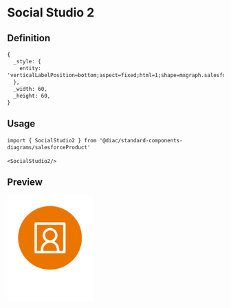 # Social Studio 2

## Definition

```
{
  _style: { 
    entity: 'verticalLabelPosition=bottom;aspect=fixed;html=1;shape=mxgraph.salesforce.social_studio2;',
  },
  _width: 60,
  _height: 60,
}
```

## Usage

```
import { SocialStudio2 } from '@diac/standard-components-diagrams/salesforceProduct'

<SocialStudio2/>
```

## Preview

<img src="./social-studio-2.png" width="200"/>
